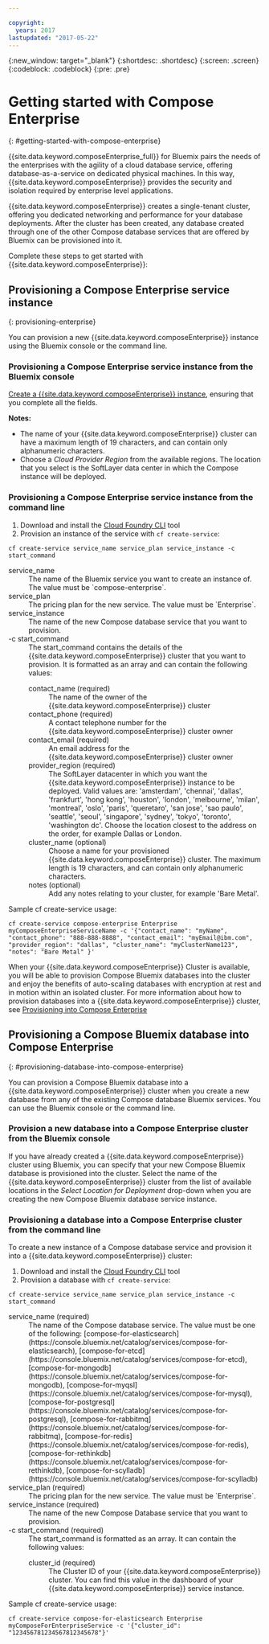 ```yaml
---

copyright:
  years: 2017
lastupdated: "2017-05-22"
---
```


{:new_window: target="_blank"}
{:shortdesc: .shortdesc}
{:screen: .screen}
{:codeblock: .codeblock}
{:pre: .pre}

# Getting started with Compose Enterprise
{: #getting-started-with-compose-enterprise}

{{site.data.keyword.composeEnterprise_full}} for Bluemix pairs the needs of the enterprises with the agility of a cloud database service, offering database-as-a-service on dedicated physical machines. In this way, {{site.data.keyword.composeEnterprise}} provides the security and isolation required by enterprise level applications.

{{site.data.keyword.composeEnterprise}} creates a single-tenant cluster, offering you dedicated networking and performance for your database deployments. After the cluster has been created, any database created through one of the other Compose database services that are offered by Bluemix can be provisioned into it.

Complete these steps to get started with {{site.data.keyword.composeEnterprise}}:

## Provisioning a Compose Enterprise service instance
{: provisioning-enterprise}

You can provision a new {{site.data.keyword.composeEnterprise}} instance using the Bluemix console or the command line.

### Provisioning a Compose Enterprise service instance from the Bluemix console

[Create a {{site.data.keyword.composeEnterprise}} instance](https://console.bluemix.net/catalog/services/compose-enterprise/), ensuring that you complete all the fields.

**Notes:**
- The name of your {{site.data.keyword.composeEnterprise}} cluster can have a maximum length of 19 characters, and can contain only alphanumeric characters.
- Choose a *Cloud Provider Region* from the available regions. The location that you select is the SoftLayer data center in which the Compose instance will be deployed.

### Provisioning a Compose Enterprise service instance from the command line

1. Download and install the [Cloud Foundry CLI](https://github.com/cloudfoundry/cli) tool
2. Provision an instance of the service with `cf create-service`:

  ```
  cf create-service service_name service_plan service_instance -c start_command
  ```

  <dl>
    <dt>service_name</dt>
    <dd>
    The name of the Bluemix service you want to create an instance of. The value must be `compose-enterprise`.
    </dd>
    <dt>service_plan</dt>
    <dd>
    The pricing plan for the new service. The value must be `Enterprise`.
    </dd>
    <dt>service_instance</dt>
    <dd>
    The name of the new Compose database service that you want to provision.
    </dd>
    <dt>-c start_command</dt>
    <dd>
    The start_command contains the details of the {{site.data.keyword.composeEnterprise}} cluster that you want to provision. It is formatted as an array and can contain the following values:
      <dl>
        <dt>contact_name (required)</dt>
        <dd>
        The name of the owner of the {{site.data.keyword.composeEnterprise}} cluster
        </dd>
        <dt>contact_phone (required)</dt>
        <dd>
        A contact telephone number for the {{site.data.keyword.composeEnterprise}} cluster owner
        </dd>
        <dt>contact_email (required)</dt>
        <dd>
        An email address for the {{site.data.keyword.composeEnterprise}} cluster owner
        </dd>
        <dt>provider_region (required)</dt>
        <dd>
        The SoftLayer datacenter in which you want the {{site.data.keyword.composeEnterprise}} instance to be deployed. Valid values are: 'amsterdam', 'chennai', 'dallas', 'frankfurt', 'hong kong', 'houston', 'london', 'melbourne', 'milan', 'montreal', 'oslo', 'paris', 'queretaro', 'san jose', 'sao paulo', 'seattle', 'seoul', 'singapore', 'sydney', 'tokyo', 'toronto', 'washington dc'. Choose the location closest to the address on the order, for example Dallas or London.
        </dd>
        <dt>cluster_name (optional)</dt>
        <dd>
        Choose a name for your provisioned {{site.data.keyword.composeEnterprise}} cluster. The maximum length is 19 characters, and can contain only alphanumeric characters.
        </dd>
        <dt>notes (optional)</dt>
        <dd>
        Add any notes relating to your cluster, for example 'Bare Metal'.
        </dd>
      </dl>
    </dd>
  </dl>

Sample cf create-service usage:

```
cf create-service compose-enterprise Enterprise myComposeEnterpriseServiceName -c '{"contact_name": "myName", "contact_phone": "888-888-8888", "contact_email": "myEmail@ibm.com", "provider_region": "dallas", "cluster_name": "myClusterName123", "notes": "Bare Metal" }'
```

When your {{site.data.keyword.composeEnterprise}} Cluster is available, you will be able to provision Compose Bluemix databases into the cluster and enjoy the benefits of auto-scaling databases with encryption at rest and in motion within an isolated cluster. For more information about how to provision databases into a {{site.data.keyword.composeEnterprise}} cluster, see [Provisioning into Compose Enterprise](./provisioning_into_compose_enterprise.html)

## Provisioning a Compose Bluemix database into Compose Enterprise
{: #provisioning-database-into-compose-enterprise}

You can provision a Compose Bluemix database into a {{site.data.keyword.composeEnterprise}} cluster when you create a new database from any of the existing Compose database Bluemix services. You can use the Bluemix console or the command line.

### Provision a new database into a Compose Enterprise cluster from the Bluemix console

If you have already created a {{site.data.keyword.composeEnterprise}} cluster using Bluemix, you can specify that your new Compose Bluemix database is provisioned into the cluster. Select the name of the {{site.data.keyword.composeEnterprise}} cluster from the list of available locations in the *Select Location for Deployment* drop-down when you are creating the new Compose Bluemix database service instance.

### Provisioning a database into a Compose Enterprise cluster from the command line

To create a new instance of a Compose database service and provision it into a {{site.data.keyword.composeEnterprise}} cluster:

1. Download and install the [Cloud Foundry CLI](https://github.com/cloudfoundry/cli) tool
2. Provision a database with `cf create-service`:

  ```
  cf create-service service_name service_plan service_instance -c start_command
  ```

  <dl>
    <dt>service_name (required)</dt>
    <dd>
    The name of the Compose database service. The value must be one of the following: [compose-for-elasticsearch](https://console.bluemix.net/catalog/services/compose-for-elasticsearch), [compose-for-etcd](https://console.bluemix.net/catalog/services/compose-for-etcd), [compose-for-mongodb](https://console.bluemix.net/catalog/services/compose-for-mongodb), [compose-for-myqsl](https://console.bluemix.net/catalog/services/compose-for-mysql), [compose-for-postgresql](https://console.bluemix.net/catalog/services/compose-for-postgresql), [compose-for-rabbitmq](https://console.bluemix.net/catalog/services/compose-for-rabbitmq),
    [compose-for-redis](https://console.bluemix.net/catalog/services/compose-for-redis), [compose-for-rethinkdb](https://console.bluemix.net/catalog/services/compose-for-rethinkdb), [compose-for-scylladb](https://console.bluemix.net/catalog/services/compose-for-scylladb)
    </dd>
    <dt>service_plan (required)</dt>
    <dd>
    The pricing plan for the new service. The value must be `Enterprise`.
    </dd>
    <dt>service_instance (required)</dt>
    <dd>
    The name of the new Compose Database service that you want to provision.
    </dd>
    <dt>-c start_command (required)</dt>
    <dd>
    The start_command is formatted as an array. It can contain the following values:
      <dl>
        <dt>cluster_id (required)</dt>
        <dd>The Cluster ID of your {{site.data.keyword.composeEnterprise}} cluster. You can find this value in the dashboard of your {{site.data.keyword.composeEnterprise}} service instance.
        </dd>
      </dl>
    </dd>
  </dl>

Sample cf create-service usage:

```
cf create-service compose-for-elasticsearch Enterprise myComposeForEnterpriseService -c '{"cluster_id": "123456781234567812345678"}'
```
